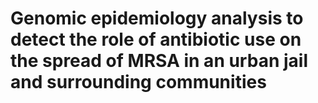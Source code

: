 # Genomic epidemiology analysis to detect the role of antibiotic use on the spread of MRSA in an urban jail and surrounding communities 

 
